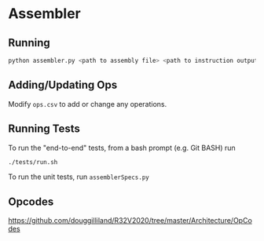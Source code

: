 # Assembler

## Running
```bash
python assembler.py <path to assembly file> <path to instruction output file> <path to data output file>
```

## Adding/Updating Ops
Modify `ops.csv` to add or change any operations.

## Running Tests
To run the "end-to-end" tests, from a bash prompt (e.g. Git BASH) run
```bash
./tests/run.sh
```

To run the unit tests, run `assemblerSpecs.py`

## Opcodes
https://github.com/douggilliland/R32V2020/tree/master/Architecture/OpCodes
